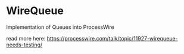 # WireQueue
Implementation of Queues into ProcessWire

read more here: https://processwire.com/talk/topic/11927-wirequeue-needs-testing/
